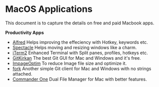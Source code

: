 # MacOS Applications 
This document is to capture the details on free and paid Macbook apps. 

**Productivity Apps**
- [Alfred](https://www.alfredapp.com/) Helps improving the effeciency with Hotkey, keywords etc. 
- [Spectacle](https://www.spectacleapp.com/) Helps moving and resizing windows like a charm. 
- [iTerm2](https://www.iterm2.com/index.html) Enhanced Terminal with Split panes, profiles, hotkeys etc. 
- [GitKirkan](https://www.gitkraken.com/invite/vRYEtHQi) The best Git GUI for Mac and Windows and it's free. 
- [ImpageOptim](https://imageoptim.com/mac) To reduce Image file size and optimize it. 
- [fork](https://fork.dev) Another simple Git client for Mac and Windows with no strings attached. 
- [Commander One](https://apps.apple.com/us/app/commander-one-file-manager/id1035236694?mt=12) Dual File Manager for Mac with better features. 
